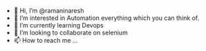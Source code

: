- 👋 Hi, I’m @ramaninaresh
- 👀 I’m interested in Automation everything which you can think of.
- 🌱 I’m currently learning Devops
- 💞️ I’m looking to collaborate on selenium
- 📫 How to reach me ...

<!---
ramaninaresh/ramaninaresh is a ✨ special ✨ repository because its `README.md` (this file) appears on your GitHub profile.
You can click the Preview link to take a look at your changes.
--->
